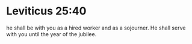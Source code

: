 # Leviticus 25:40

he shall be with you as a hired worker and as a sojourner. He shall serve with you until the year of the jubilee.

